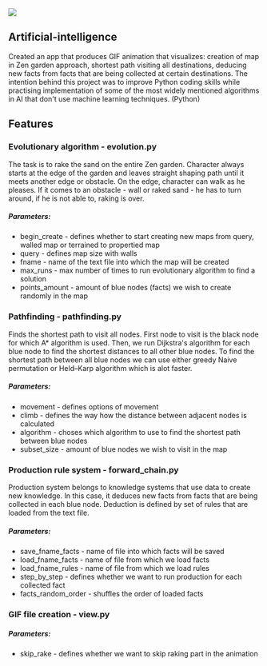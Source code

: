 <img src="https://github.com/freezpmark/Artificial-Intelligence/blob/master/src/data/queried.gif"/>

## Artificial-intelligence
Created an app that produces GIF animation that visualizes: creation of map in Zen garden approach, shortest path visiting all destinations, deducing new facts from facts that are being collected at certain destinations. The intention behind this project was to improve Python coding skills while practising implementation of some of the most widely mentioned algorithms in AI that don't use machine learning techniques. (Python)

## Features
### Evolutionary algorithm - evolution.py
The task is to rake the sand on the entire Zen garden. Character always starts at the edge of the garden and leaves straight shaping path until it meets another edge or obstacle. On the edge, character can walk as he pleases. If it comes to an obstacle - wall or raked sand - he has to turn around, if he is not able to, raking is over.  

##### <b>Parameters:</b>
 - begin_create - defines whether to start creating new maps from query, walled map or terrained to propertied map
 - query - defines map size with walls
 - fname - name of the text file into which the map will be created
 - max_runs - max number of times to run evolutionary algorithm to find a solution
 - points_amount - amount of blue nodes (facts) we wish to create randomly in the map

### Pathfinding - pathfinding.py
Finds the shortest path to visit all nodes. First node to visit is the black node for which A* algorithm is used. Then, we run Dijkstra's algorithm for each blue node to find the shortest distances to all other blue nodes. To find the shortest path between all blue nodes we can use either greedy Naive permutation or Held–Karp algorithm which is alot faster.

##### <b>Parameters:</b>
 - movement - defines options of movement
 - climb - defines the way how the distance between adjacent nodes is calculated
 - algorithm - choses which algorithm to use to find the shortest path between blue nodes
 - subset_size - amount of blue nodes we wish to visit in the map

### Production rule system - forward_chain.py
Production system belongs to knowledge systems that use data to create new knowledge. In this case, it deduces new facts from facts that are being collected in each blue node. Deduction is defined by set of rules that are loaded from the text file.

##### <b>Parameters:</b>
 - save_fname_facts - name of file into which facts will be saved
 - load_fname_facts - name of file from which we load facts
 - load_fname_rules - name of file from which we load rules
 - step_by_step - defines whether we want to run production for each collected fact
 - facts_random_order - shuffles the order of loaded facts

### GIF file creation - view.py
##### <b>Parameters:</b>
  - skip_rake - defines whether we want to skip raking part in the animation

<!--- old description
## Installation
 - pillow (to create the animation)
```
$ pip install pillow
```
 - OR if you wish to install the whole environment I use, just execute setup.bat. It creates venv, activates it and installs environment stuff.


((In progress) App in which the intention is to cover all fundamental functionalities and principles of Python. Serves me for learning and practising Python and algorithms.)
### Production rule system - forward_chain.py
Production system belongs to knowledge systems that use data to create new knowledge. Knowledge is not only expressing information about an object, but also links between objects, properties of selected problems and ways to ﬁnd solutions. Therefore, the knowledge system is in the simplest case a pair - program that can generally manipulate with knowledge and knowledge base that describes the problem and relationships that apply there.
-->
